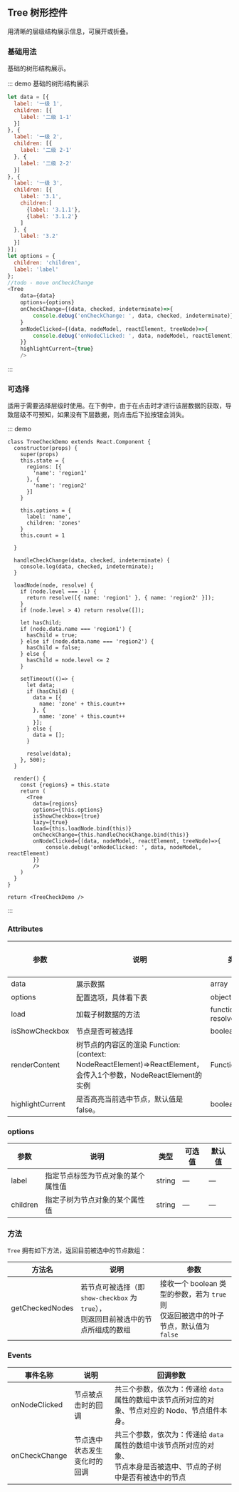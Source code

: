 
## Tree 树形控件

用清晰的层级结构展示信息，可展开或折叠。

### 基础用法

基础的树形结构展示。

::: demo 基础的树形结构展示
```javascript
let data = [{
  label: '一级 1',
  children: [{
    label: '二级 1-1'
  }]
}, {
  label: '一级 2',
  children: [{
    label: '二级 2-1'
  }, {
    label: '二级 2-2'
  }]
}, {
  label: '一级 3',
  children: [{
    label: '3.1',
    children:[
      {label: '3.1.1'},
      {label: '3.1.2'}
    ]
  }, {
    label: '3.2'
  }]
}];
let options = {
  children: 'children',
  label: 'label'
};
//todo - move onCheckChange 
<Tree 
    data={data} 
    options={options} 
    onCheckChange={(data, checked, indeterminate)=>{
        console.debug('onCheckChange: ', data, checked, indeterminate)}
    }
    onNodeClicked={(data, nodeModel, reactElement, treeNode)=>{
        console.debug('onNodeClicked: ', data, nodeModel, reactElement)
    }} 
    highlightCurrent={true}
    />
```
:::


### 可选择

适用于需要选择层级时使用。在下例中，由于在点击时才进行该层数据的获取，导致层级不可预知，如果没有下层数据，则点击后下拉按钮会消失。

::: demo
```jsfunc
class TreeCheckDemo extends React.Component {
  constructor(props) {
    super(props)
    this.state = {
      regions: [{
        'name': 'region1'
      }, {
        'name': 'region2'
      }]
    }

    this.options = {
      label: 'name',
      children: 'zones'
    }
    this.count = 1

  }

  handleCheckChange(data, checked, indeterminate) {
    console.log(data, checked, indeterminate);
  }

  loadNode(node, resolve) {
    if (node.level === -1) {
      return resolve([{ name: 'region1' }, { name: 'region2' }]);
    }
    if (node.level > 4) return resolve([]);

    let hasChild;
    if (node.data.name === 'region1') {
      hasChild = true;
    } else if (node.data.name === 'region2') {
      hasChild = false;
    } else {
      hasChild = node.level <= 2
    }

    setTimeout(()=> {
      let data;
      if (hasChild) {
        data = [{
          name: 'zone' + this.count++
        }, {
          name: 'zone' + this.count++
        }];
      } else {
        data = [];
      }

      resolve(data);
    }, 500);
  }

  render() {
    const {regions} = this.state
    return (
      <Tree 
        data={regions} 
        options={this.options} 
        isShowCheckbox={true}
        lazy={true}
        load={this.loadNode.bind(this)}
        onCheckChange={this.handleCheckChange.bind(this)}
        onNodeClicked={(data, nodeModel, reactElement, treeNode)=>{
            console.debug('onNodeClicked: ', data, nodeModel, reactElement)
        }} 
        />
    )
  }
}

return <TreeCheckDemo />
```
:::

### Attributes

| 参数      | 说明          | 类型      | 可选值                           | 默认值  |
|---------- |-------------- |---------- |--------------------------------  |-------- |
| data     | 展示数据 | array | — | — |
| options | 配置选项，具体看下表 | object | — | — |
| load | 加载子树数据的方法 | function(node, resolve) | — | — |
| isShowCheckbox | 节点是否可被选择 | boolean | — | false |
| renderContent | 树节点的内容区的渲染 Function: (context: NodeReactElement)=>ReactElement，会传入1个参数，NodeReactElement的实例| Function | - | - |
| highlightCurrent | 是否高亮当前选中节点，默认值是 false。| boolean | - | false |

### options

| 参数      | 说明          | 类型      | 可选值                           | 默认值  |
|---------- |-------------- |---------- |--------------------------------  |-------- |
| label | 指定节点标签为节点对象的某个属性值 | string | — | — |
| children | 指定子树为节点对象的某个属性值 | string | — | — |

### 方法
`Tree` 拥有如下方法，返回目前被选中的节点数组：

| 方法名 | 说明 | 参数 |
|------|--------|------|
| getCheckedNodes | 若节点可被选择（即 `show-checkbox` 为 `true`），<br>则返回目前被选中的节点所组成的数组 | 接收一个 boolean 类型的参数，若为 `true` 则<br>仅返回被选中的叶子节点，默认值为 `false` |

### Events
| 事件名称      | 说明    | 回调参数      |
|---------- |-------- |---------- |
| onNodeClicked  | 节点被点击时的回调 | 共三个参数，依次为：传递给 `data` 属性的数组中该节点所对应的对象、节点对应的 Node、节点组件本身。 |
| onCheckChange  | 节点选中状态发生变化时的回调 | 共三个参数，依次为：传递给 `data` 属性的数组中该节点所对应的对象、<br>节点本身是否被选中、节点的子树中是否有被选中的节点 |
